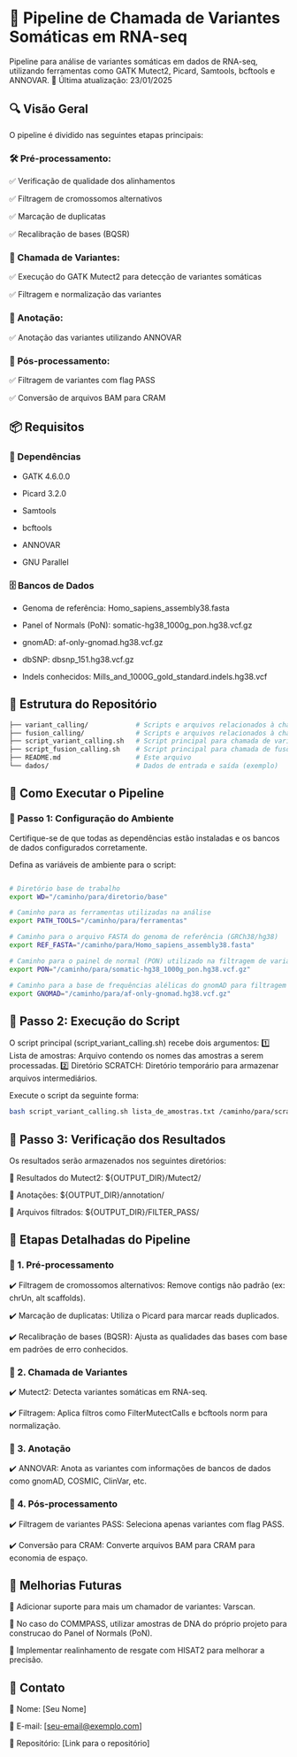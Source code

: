 # 📌 Pipeline de Chamada de Variantes Somáticas em RNA-seq


Pipeline para análise de variantes somáticas em dados de RNA-seq, utilizando ferramentas como GATK Mutect2, Picard, Samtools, bcftools e ANNOVAR.
📅 Última atualização: 23/01/2025


## 🔍 Visão Geral 

O pipeline é dividido nas seguintes etapas principais:

### 🛠️ Pré-processamento:

✅ Verificação de qualidade dos alinhamentos

✅ Filtragem de cromossomos alternativos

✅ Marcação de duplicatas

✅ Recalibração de bases (BQSR)


### 🧬 Chamada de Variantes:

✅ Execução do GATK Mutect2 para detecção de variantes somáticas

✅ Filtragem e normalização das variantes

### 🔬 Anotação:

✅ Anotação das variantes utilizando ANNOVAR

### 📑 Pós-processamento:

✅ Filtragem de variantes com flag PASS

✅ Conversão de arquivos BAM para CRAM

## 📦 Requisitos
### 🔧 Dependências

- GATK 4.6.0.0
    
- Picard 3.2.0
    
- Samtools
    
- bcftools
    
- ANNOVAR
    
- GNU Parallel

### 🗄️ Bancos de Dados

- Genoma de referência: Homo_sapiens_assembly38.fasta

- Panel of Normals (PoN): somatic-hg38_1000g_pon.hg38.vcf.gz

- gnomAD: af-only-gnomad.hg38.vcf.gz

- dbSNP: dbsnp_151.hg38.vcf.gz

- Indels conhecidos: Mills_and_1000G_gold_standard.indels.hg38.vcf

## 📂 Estrutura do Repositório

```bash
├── variant_calling/            # Scripts e arquivos relacionados à chamada de variantes
├── fusion_calling/             # Scripts e arquivos relacionados à chamada de fusões
├── script_variant_calling.sh   # Script principal para chamada de variantes
├── script_fusion_calling.sh    # Script principal para chamada de fusões
├── README.md                   # Este arquivo
└── dados/                      # Dados de entrada e saída (exemplo)
```


## 🚀 Como Executar o Pipeline
### 🔹 Passo 1: Configuração do Ambiente

Certifique-se de que todas as dependências estão instaladas e os bancos de dados configurados corretamente.

Defina as variáveis de ambiente para o script: 

```bash

# Diretório base de trabalho
export WD="/caminho/para/diretorio/base" 

# Caminho para as ferramentas utilizadas na análise
export PATH_TOOLS="/caminho/para/ferramentas"  

# Caminho para o arquivo FASTA do genoma de referência (GRCh38/hg38)
export REF_FASTA="/caminho/para/Homo_sapiens_assembly38.fasta"  

# Caminho para o painel de normal (PON) utilizado na filtragem de variantes somáticas
export PON="/caminho/para/somatic-hg38_1000g_pon.hg38.vcf.gz"  

# Caminho para a base de frequências alélicas do gnomAD para filtragem de variantes comuns
export GNOMAD="/caminho/para/af-only-gnomad.hg38.vcf.gz"  
```

## 🔹 Passo 2: Execução do Script

O script principal (script_variant_calling.sh) recebe dois argumentos:
1️⃣ Lista de amostras: Arquivo contendo os nomes das amostras a serem processadas.
2️⃣ Diretório SCRATCH: Diretório temporário para armazenar arquivos intermediários.

Execute o script da seguinte forma:

```bash
bash script_variant_calling.sh lista_de_amostras.txt /caminho/para/scratch
```

## 🔹 Passo 3: Verificação dos Resultados

Os resultados serão armazenados nos seguintes diretórios:

📁 Resultados do Mutect2: ${OUTPUT_DIR}/Mutect2/

📁 Anotações: ${OUTPUT_DIR}/annotation/

📁 Arquivos filtrados: ${OUTPUT_DIR}/FILTER_PASS/


## 🔬 Etapas Detalhadas do Pipeline
### 🔹 1. Pré-processamento

✔️ Filtragem de cromossomos alternativos: Remove contigs não padrão (ex: chrUn, alt scaffolds).

✔️ Marcação de duplicatas: Utiliza o Picard para marcar reads duplicados.

✔️ Recalibração de bases (BQSR): Ajusta as qualidades das bases com base em padrões de erro conhecidos.

### 🔹 2. Chamada de Variantes

✔️ Mutect2: Detecta variantes somáticas em RNA-seq.

✔️ Filtragem: Aplica filtros como FilterMutectCalls e bcftools norm para normalização.

### 🔹 3. Anotação

✔️ ANNOVAR: Anota as variantes com informações de bancos de dados como gnomAD, COSMIC, ClinVar, etc.

### 🔹 4. Pós-processamento

✔️ Filtragem de variantes PASS: Seleciona apenas variantes com flag PASS.

✔️ Conversão para CRAM: Converte arquivos BAM para CRAM para economia de espaço.



## 📌 Melhorias Futuras

🔹 Adicionar suporte para mais um chamador de variantes: Varscan.

🔹 No caso do COMMPASS, utilizar amostras de DNA do próprio projeto para construcao do Panel of Normals (PoN).

🔹 Implementar realinhamento de resgate com HISAT2 para melhorar a precisão.

## 📧 Contato

📌 Nome: [Seu Nome]

📩 E-mail: [seu-email@exemplo.com]

🔗 Repositório: [Link para o repositório]




